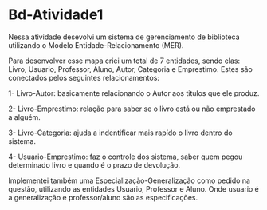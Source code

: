 # Bd-Atividade1 
Nessa atividade desevolvi um sistema de gerenciamento de biblioteca utilizando o Modelo Entidade-Relacionamento (MER).

Para desenvolver esse mapa criei um total de 7 entidades, sendo elas: Livro, Usuario, Professor, Aluno, Autor, Categoria e Emprestimo. Estes são conectados pelos seguintes relacionamentos:

1- Livro-Autor: basicamente relacionando o Autor aos titulos que ele produz.

2- Livro-Emprestimo: relação para saber se o livro está ou não emprestado a alguém.

3- Livro-Categoria: ajuda a indentificar mais rapído o livro dentro do sistema.

4- Usuario-Emprestimo: faz o controle dos sistema, saber quem pegou determinado livro e quando é o prazo de devolução.

Implementei também uma Especialização-Generalização como pedido na questão, utilizando as entidades Usuario, Professor e Aluno. Onde usuario é a generalização e professor/aluno são as especificações.
